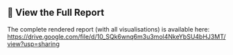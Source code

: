 ## 📄 View the Full Report
The complete rendered report (with all visualisations) is available here:
https://drive.google.com/file/d/10_SQk6wnq6m3u3mol4NkeYbSU4bHJ3MT/view?usp=sharing 
